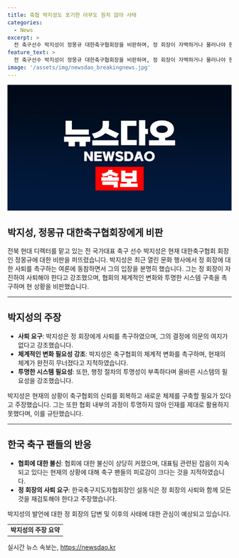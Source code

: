 ```yaml
---
title: 축협 박지성도 포기한 아무도 원치 않아 사태
categories:
  - News
excerpt: >
  전 축구선수 박지성이 정몽규 대한축구협회장을 비판하며, 정 회장이 자백하거나 물러나야 한다는 입장을 고수했다. 또한 축구협회의 신뢰 회복과 체계적 개선을 촉구하면서, 행정 절차의 투명성과 올바른 시스템의 부재를 지적했다. 이에 따른 축구팬들의 피로감과 대표팀 관련 논란에 대한 우려가 높아지는 가운데, 한국축구지도자협회장은 정 회장의 사퇴뿐만 아니라 전반적인 변화가 필요하다고 강조했다.
feature_text: >
  전 축구선수 박지성이 정몽규 대한축구협회장을 비판하며, 정 회장이 자백하거나 물러나야 한다는 입장을 고수했다. 또한 축구협회의 신뢰 회복과 체계적 개선을 촉구하면서, 행정 절차의 투명성과 올바른 시스템의 부재를 지적했다. 이에 따른 축구팬들의 피로감과 대표팀 관련 논란에 대한 우려가 높아지는 가운데, 한국축구지도자협회장은 정 회장의 사퇴뿐만 아니라 전반적인 변화가 필요하다고 강조했다.
image: '/assets/img/newsdao_breakingnews.jpg'
---
```


<p><img src="/assets/img/newsdao_breakingnews.jpg" alt="koreaapp 속보" /></p>

<h2 data-ke-size="size24">박지성, 정몽규 대한축구협회장에게 비판</h2>

<p data-ke-size="size16">전북 현대 디렉터를 맡고 있는 전 국가대표 축구 선수 박지성은 현재 대한축구협회 회장인 정몽규에 대한 비판을 퍼뜨렸습니다. 박지성은 최근 열린 문화 행사에서 정 회장에 대한 사퇴를 촉구하는 여론에 동참하면서 그의 입장을 분명히 했습니다. 그는 정 회장이 자진하여 사퇴해야 한다고 강조했으며, 협회의 체계적인 변화와 투명한 시스템 구축을 촉구하며 현 상황을 비판했습니다.</p>

<hr>

<h2 data-ke-size="size26">박지성의 주장</h2>

<ul>
  <li><b>사퇴 요구</b>: 박지성은 정 회장에게 사퇴를 촉구하였으며, 그의 결정에 의문의 여지가 없다고 강조했습니다.</li>
  <li><b>체계적인 변화 필요성 강조</b>: 박지성은 축구협회의 체계적 변화를 촉구하며, 현재의 체계가 완전히 무너졌다고 지적하였습니다.</li>
  <li><b>투명한 시스템 필요성</b>: 또한, 행정 절차의 투명성이 부족하다며 올바른 시스템의 필요성을 강조했습니다.</li>
</ul>

<p data-ke-size="size16">박지성은 현재의 상황이 축구협회의 신뢰를 회복하고 새로운 체제를 구축할 필요가 있다고 주장했습니다. 그는 또한 협회 내부의 과정이 투명하지 않아 인재를 제대로 활용하지 못했다며, 이를 규탄했습니다.</p>

<hr>

<h2 data-ke-size="size26">한국 축구 팬들의 반응</h2>

<ul>
  <li><b>협회에 대한 불신</b>: 협회에 대한 불신이 상당히 커졌으며, 대표팀 관련된 잡음이 지속되고 있다는 현재의 상황에 대해 축구 팬들의 피로감이 크다는 것을 지적하였습니다.</li>
  <li><b>정 회장의 사퇴 요구</b>: 한국축구지도자협회장인 설동식은 정 회장의 사퇴와 함께 모든 것을 재검토해야 한다고 주장했습니다.</li>
</ul>

<p data-ke-size="size16">박지성의 발언에 대한 정 회장의 답변 및 이후의 사태에 대한 관심이 예상되고 있습니다.</p>

<table>
  <tr>
    <td style="text-align: center; height: 17px;"><b>박지성의 주장 요약</b></td>
  </tr>
</table>
실시간 뉴스 속보는, <a href="https://newsdao.kr" rel="dofollow">https://newsdao.kr</a>


